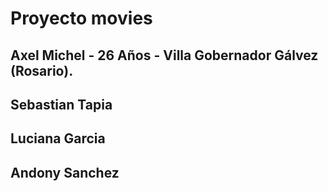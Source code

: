 # Proyecto movies
## Axel Michel - 26 Años - Villa Gobernador Gálvez (Rosario).
## Sebastian Tapia
## Luciana Garcia
## Andony Sanchez